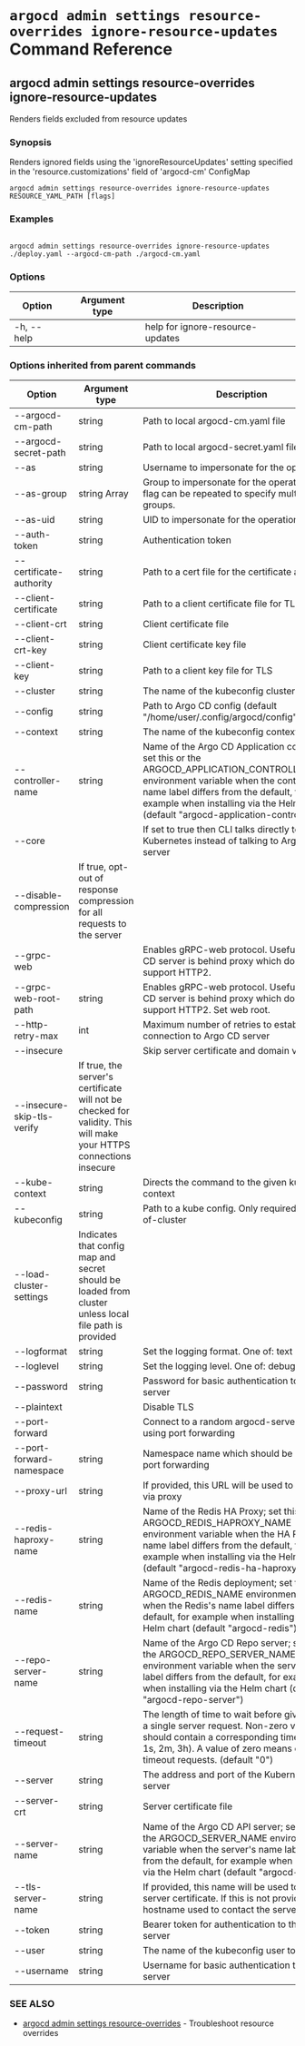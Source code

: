 # `argocd admin settings resource-overrides ignore-resource-updates` Command Reference

## argocd admin settings resource-overrides ignore-resource-updates

Renders fields excluded from resource updates

### Synopsis

Renders ignored fields using the 'ignoreResourceUpdates' setting specified in the 'resource.customizations' field of 'argocd-cm' ConfigMap

```
argocd admin settings resource-overrides ignore-resource-updates RESOURCE_YAML_PATH [flags]
```

### Examples

```

argocd admin settings resource-overrides ignore-resource-updates ./deploy.yaml --argocd-cm-path ./argocd-cm.yaml
```

### Options

| Option | Argument type | Description |
| ---------------- | ------ | ---- |
|  -h, --help | |  help for ignore-resource-updates|


### Options inherited from parent commands

| Option | Argument type | Description |
| ---------------- | ------ | ---- |
| --argocd-cm-path | string | Path to local argocd-cm.yaml file |
| --argocd-secret-path | string | Path to local argocd-secret.yaml file |
| --as | string | Username to impersonate for the operation |
| --as-group | string Array| Group to impersonate for the operation, this flag can be repeated to specify multiple groups. |
| --as-uid | string | UID to impersonate for the operation |
| --auth-token | string | Authentication token |
| --certificate-authority | string | Path to a cert file for the certificate authority |
| --client-certificate | string | Path to a client certificate file for TLS |
| --client-crt | string | Client certificate file |
| --client-crt-key | string | Client certificate key file |
| --client-key | string | Path to a client key file for TLS |
| --cluster | string | The name of the kubeconfig cluster to use |
| --config | string | Path to Argo CD config (default "/home/user/.config/argocd/config") |
| --context | string | The name of the kubeconfig context to use |
| --controller-name | string | Name of the Argo CD Application controller; set this or the ARGOCD_APPLICATION_CONTROLLER_NAME environment variable when the controller's name label differs from the default, for example when installing via the Helm chart (default "argocd-application-controller") |
| --core | |If set to true then CLI talks directly to Kubernetes instead of talking to Argo CD API server |
| --disable-compression| If true, opt-out of response compression for all requests to the server |
| --grpc-web | |Enables gRPC-web protocol. Useful if Argo CD server is behind proxy which does not support HTTP2. |
| --grpc-web-root-path | string | Enables gRPC-web protocol. Useful if Argo CD server is behind proxy which does not support HTTP2. Set web root. |
| --http-retry-max | int | Maximum number of retries to establish http connection to Argo CD server |
| --insecure | |Skip server certificate and domain verification |
| --insecure-skip-tls-verify| If true, the server's certificate will not be checked for validity. This will make your HTTPS connections insecure |
| --kube-context | string | Directs the command to the given kube-context |
| --kubeconfig | string | Path to a kube config. Only required if out-of-cluster |
| --load-cluster-settings| Indicates that config map and secret should be loaded from cluster unless local file path is provided |
| --logformat | string | Set the logging format. One of: text|json (default "text") |
| --loglevel | string | Set the logging level. One of: debug|info|warn|error (default "info") |
| --password | string | Password for basic authentication to the API server |
| --plaintext | |Disable TLS |
| --port-forward | |Connect to a random argocd-server port using port forwarding |
| --port-forward-namespace | string | Namespace name which should be used for port forwarding |
| --proxy-url | string | If provided, this URL will be used to connect via proxy |
| --redis-haproxy-name | string | Name of the Redis HA Proxy; set this or the ARGOCD_REDIS_HAPROXY_NAME environment variable when the HA Proxy's name label differs from the default, for example when installing via the Helm chart (default "argocd-redis-ha-haproxy") |
| --redis-name | string | Name of the Redis deployment; set this or the ARGOCD_REDIS_NAME environment variable when the Redis's name label differs from the default, for example when installing via the Helm chart (default "argocd-redis") |
| --repo-server-name | string | Name of the Argo CD Repo server; set this or the ARGOCD_REPO_SERVER_NAME environment variable when the server's name label differs from the default, for example when installing via the Helm chart (default "argocd-repo-server") |
| --request-timeout | string | The length of time to wait before giving up on a single server request. Non-zero values should contain a corresponding time unit (e.g. 1s, 2m, 3h). A value of zero means don't timeout requests. (default "0") |
| --server | string | The address and port of the Kubernetes API server |
| --server-crt | string | Server certificate file |
| --server-name | string | Name of the Argo CD API server; set this or the ARGOCD_SERVER_NAME environment variable when the server's name label differs from the default, for example when installing via the Helm chart (default "argocd-server") |
| --tls-server-name | string | If provided, this name will be used to validate server certificate. If this is not provided, hostname used to contact the server is used. |
| --token | string | Bearer token for authentication to the API server |
| --user | string | The name of the kubeconfig user to use |
| --username | string | Username for basic authentication to the API server |

### SEE ALSO

* [argocd admin settings resource-overrides](argocd_admin_settings_resource-overrides.md)	 - Troubleshoot resource overrides


